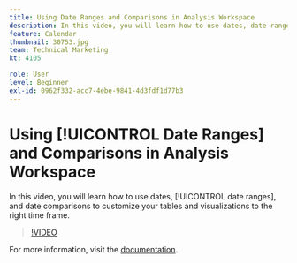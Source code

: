 ```yaml
---
title: Using Date Ranges and Comparisons in Analysis Workspace
description: In this video, you will learn how to use dates, date ranges, and date comparisons to customize your tables and visualizations to the right time frame.
feature: Calendar
thumbnail: 30753.jpg
team: Technical Marketing
kt: 4105

role: User
level: Beginner
exl-id: 0962f332-acc7-4ebe-9841-4d3fdf1d77b3
---
```

# Using [!UICONTROL Date Ranges] and Comparisons in Analysis Workspace

In this video, you will learn how to use dates, [!UICONTROL date ranges], and date comparisons to customize your tables and visualizations to the right time frame.

>[!VIDEO](https://video.tv.adobe.com/v/30753/?quality=12&learn=on)

For more information, visit the [documentation](https://experienceleague.adobe.com/docs/analytics/analyze/analysis-workspace/components/calendar-date-ranges/calendar.html).
